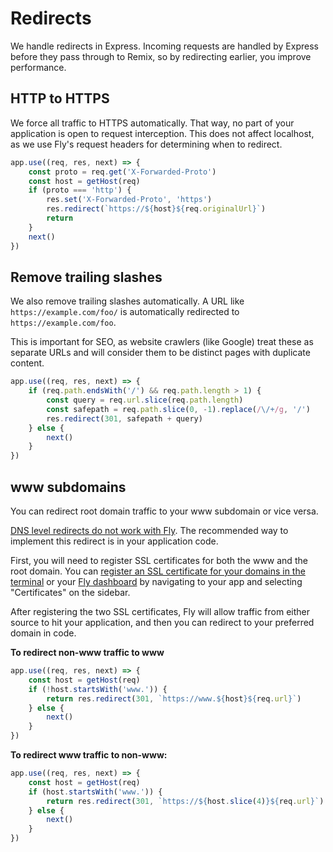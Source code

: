 # Redirects

We handle redirects in Express. Incoming requests are handled by Express before
they pass through to Remix, so by redirecting earlier, you improve performance.

## HTTP to HTTPS

We force all traffic to HTTPS automatically. That way, no part of your
application is open to request interception. This does not affect localhost, as
we use Fly's request headers for determining when to redirect.

```ts
app.use((req, res, next) => {
	const proto = req.get('X-Forwarded-Proto')
	const host = getHost(req)
	if (proto === 'http') {
		res.set('X-Forwarded-Proto', 'https')
		res.redirect(`https://${host}${req.originalUrl}`)
		return
	}
	next()
})
```

## Remove trailing slashes

We also remove trailing slashes automatically. A URL like
`https://example.com/foo/` is automatically redirected to
`https://example.com/foo`.

This is important for SEO, as website crawlers (like Google) treat these as
separate URLs and will consider them to be distinct pages with duplicate
content.

```ts
app.use((req, res, next) => {
	if (req.path.endsWith('/') && req.path.length > 1) {
		const query = req.url.slice(req.path.length)
		const safepath = req.path.slice(0, -1).replace(/\/+/g, '/')
		res.redirect(301, safepath + query)
	} else {
		next()
	}
})
```

## www subdomains

You can redirect root domain traffic to your www subdomain or vice versa.

[DNS level redirects do not work with Fly](https://community.fly.io/t/how-to-redirect-from-non-www-to-www/5795/2).
The recommended way to implement this redirect is in your application code.

First, you will need to register SSL certificates for both the www and the root
domain. You can
[register an SSL certificate for your domains in the terminal](https://fly.io/docs/getting-started/working-with-fly-apps/#fly-io-and-custom-domains)
or your [Fly dashboard](https://fly.io/dashboard/) by navigating to your app and
selecting "Certificates" on the sidebar.

After registering the two SSL certificates, Fly will allow traffic from either
source to hit your application, and then you can redirect to your preferred
domain in code.

**To redirect non-www traffic to www**

```ts
app.use((req, res, next) => {
	const host = getHost(req)
	if (!host.startsWith('www.')) {
		return res.redirect(301, `https://www.${host}${req.url}`)
	} else {
		next()
	}
})
```

**To redirect www traffic to non-www:**

```ts
app.use((req, res, next) => {
	const host = getHost(req)
	if (host.startsWith('www.')) {
		return res.redirect(301, `https://${host.slice(4)}${req.url}`)
	} else {
		next()
	}
})
```
